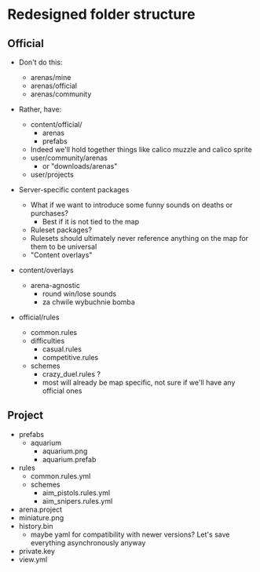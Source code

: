 # Redesigned folder structure

## Official

- Don't do this:
	- arenas/mine
	- arenas/official
	- arenas/community
- Rather, have:
	- content/official/
		- arenas
		- prefabs
	- Indeed we'll hold together things like calico muzzle and calico sprite
	- user/community/arenas
		- or "downloads/arenas"
	- user/projects



- Server-specific content packages
	- What if we want to introduce some funny sounds on deaths or purchases?
		- Best if it is not tied to the map
	- Ruleset packages?
	- Rulesets should ultimately never reference anything on the map for them to be universal 
	- "Content overlays"
- content/overlays
	- arena-agnostic
		- round win/lose sounds
		- za chwile wybuchnie bomba

- official/rules
	- common.rules
	- difficulties
		- casual.rules
		- competitive.rules
	- schemes
		- crazy_duel.rules ?
		- most will already be map specific, not sure if we'll have any official ones

## Project

- prefabs
	- aquarium
		- aquarium.png
		- aquarium.prefab
- rules
	- common.rules.yml
	- schemes
		- aim_pistols.rules.yml
		- aim_snipers.rules.yml
- arena.project
- miniature.png
- history.bin
	- maybe yaml for compatibility with newer versions? Let's save everything asynchronously anyway
- private.key
- view.yml


